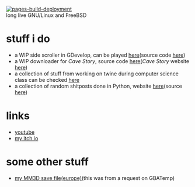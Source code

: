 [![pages-build-deployment](https://github.com/niltok64/niltok64.github.io/actions/workflows/pages/pages-build-deployment/badge.svg)](https://github.com/niltok64/niltok64.github.io/actions/workflows/pages/pages-build-deployment)<br>
long live GNU/Linux and FreeBSD
# stuff i do
- a WIP side scroller in GDevelop, can be played [here](https://imsad2.itch.io/ninj)(source code [here](https://github.com/imsad2/ninj))
- a WIP downloader for *Cave Story*, source code [here](https://github.com/imsad2/cave-story-downloader)(*Cave Story* website [here](https://www.cavestory.org/))
- a collection of stuff from working on twine during computer science class can be checked [here](https://imsad2.github.io/twinestuff/)
- a collection of random shitposts done in Python, website [here](https://imsad2.github.io/the-useless-collection/)(source [here](https://github.com/imsad2/the-useless-collection))

# links
- [youtube](https://www.youtube.com/channel/UCJNNIz40xVgEDD2fzrfrRaA/featured)
- [my itch.io](https://niltok.itch.io/)

# some other stuff
- [my MM3D save file(europe)](https://github.com/imsad2/imsad2.github.io/raw/main/assets/save0.bin)(this was from a request on GBATemp)
